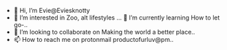 - 👋 Hi, I’m Evie@Eviesknotty
- 👀 I’m interested in Zoo, alt lifestyles ...
 🌱 I’m currently learning  How to let go-..
- 💞️ I’m looking to collaborate on  Making the world a better place..
-  📫 How to reach me on protonmail  productofurluv@pm..

<!---
Eviesknotty/Eviesknotty is a ✨ special ✨ repository because its `README.md` (this file) appears on your GitHub profile.
You can click the Preview link to take a look at your changes.
--->

